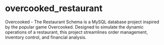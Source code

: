 # overcooked_restaurant
Overcooked - The Restaurant Schema is a MySQL database project inspired by the popular game Overcooked. Designed to simulate the dynamic operations of a restaurant, this project streamlines order management, inventory control, and financial analysis. 
